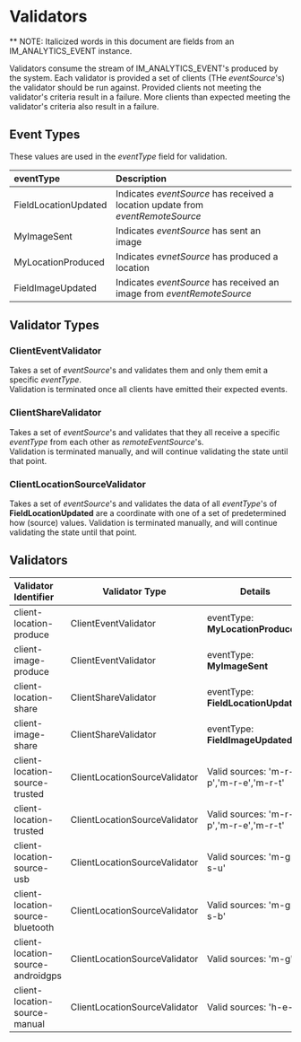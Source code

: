 # Validators

** NOTE: Italicized words in this document are fields from an IM_ANALYTICS_EVENT instance.  

Validators consume the stream of IM_ANALYTICS_EVENT's produced by the system. 
Each validator is provided a set of clients (THe _eventSource_'s) the validator should be run against. 
Provided clients not meeting the validator's criteria result in a failure.  More clients than expected meeting the validator's criteria also result in a failure.

## Event Types

These values are used in the _eventType_ field for validation.  

| eventType             | Description                                                                       |
|:----------------------|:----------------------------------------------------------------------------------|
| FieldLocationUpdated  | Indicates _eventSource_ has received a location update from _eventRemoteSource_   |
| MyImageSent           | Indicates _eventSource_ has sent an image                                         |
| MyLocationProduced    | Indicates _evnetSource_ has produced a location                                   |
| FieldImageUpdated     | Indicates _eventSource_ has received an image from _eventRemoteSource_            |

## Validator Types

### ClientEventValidator

Takes a set of _eventSource_'s and validates them and only them emit a specific _eventType_.  
Validation is terminated once all clients have emitted their expected events.

### ClientShareValidator

Takes a set of _eventSource_'s and validates that they all receive a specific _eventType_ from each other as _remoteEventSource_'s.  
Validation is terminated manually, and will continue validating the state until that point.

### ClientLocationSourceValidator

Takes a set of _eventSource_'s and validates the data of all _eventType_'s of **FieldLocationUpdated** are a coordinate with one of a set of predetermined how (source) values.
Validation is terminated manually, and will continue validating the state until that point.

## Validators

| Validator Identifier              | Validator Type                | Details                                   |
|:----------------------------------|-------------------------------|-------------------------------------------|
| client-location-produce           | ClientEventValidator          | eventType: **MyLocationProduced**         |
| client-image-produce              | ClientEventValidator          | eventType: **MyImageSent**                |
| client-location-share             | ClientShareValidator          | eventType: **FieldLocationUpdated**       |
| client-image-share                | ClientShareValidator          | eventType: **FieldImageUpdated**          |
| client-location-source-trusted    | ClientLocationSourceValidator | Valid sources: 'm-r-p','m-r-e','m-r-t'    |
| client-location-trusted           | ClientLocationSourceValidator | Valid sources: 'm-r-p','m-r-e','m-r-t'    |
| client-location-source-usb        | ClientLocationSourceValidator | Valid sources: 'm-g-s-u'                  |
| client-location-source-bluetooth  | ClientLocationSourceValidator | Valid sources: 'm-g-s-b'                  |
| client-location-source-androidgps | ClientLocationSourceValidator | Valid sources: 'm-g'                      |
| client-location-source-manual     | ClientLocationSourceValidator | Valid sources: 'h-e-s'                    |


